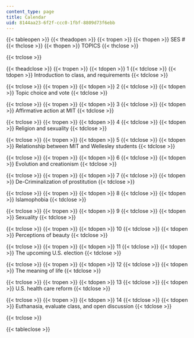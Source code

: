 ```yaml
---
content_type: page
title: Calendar
uid: 8144aa23-6f2f-ccc0-1fbf-8809d73f6ebb
---
```


{{< tableopen >}}
{{< theadopen >}}
{{< tropen >}}
{{< thopen >}}
SES #
{{< thclose >}}
{{< thopen >}}
TOPICS
{{< thclose >}}

{{< trclose >}}

{{< theadclose >}}
{{< tropen >}}
{{< tdopen >}}
1
{{< tdclose >}}
{{< tdopen >}}
Introduction to class, and requirements
{{< tdclose >}}

{{< trclose >}}
{{< tropen >}}
{{< tdopen >}}
2
{{< tdclose >}}
{{< tdopen >}}
Topic choice and vote
{{< tdclose >}}

{{< trclose >}}
{{< tropen >}}
{{< tdopen >}}
3
{{< tdclose >}}
{{< tdopen >}}
Affirmative action at MIT
{{< tdclose >}}

{{< trclose >}}
{{< tropen >}}
{{< tdopen >}}
4
{{< tdclose >}}
{{< tdopen >}}
Religion and sexuality
{{< tdclose >}}

{{< trclose >}}
{{< tropen >}}
{{< tdopen >}}
5
{{< tdclose >}}
{{< tdopen >}}
Relationship between MIT and Wellesley students
{{< tdclose >}}

{{< trclose >}}
{{< tropen >}}
{{< tdopen >}}
6
{{< tdclose >}}
{{< tdopen >}}
Evolution and creationism
{{< tdclose >}}

{{< trclose >}}
{{< tropen >}}
{{< tdopen >}}
7
{{< tdclose >}}
{{< tdopen >}}
De-Criminalization of prostitution
{{< tdclose >}}

{{< trclose >}}
{{< tropen >}}
{{< tdopen >}}
8
{{< tdclose >}}
{{< tdopen >}}
Islamophobia
{{< tdclose >}}

{{< trclose >}}
{{< tropen >}}
{{< tdopen >}}
9
{{< tdclose >}}
{{< tdopen >}}
Sexuality
{{< tdclose >}}

{{< trclose >}}
{{< tropen >}}
{{< tdopen >}}
10
{{< tdclose >}}
{{< tdopen >}}
Perceptions of beauty
{{< tdclose >}}

{{< trclose >}}
{{< tropen >}}
{{< tdopen >}}
11
{{< tdclose >}}
{{< tdopen >}}
The upcoming U.S. election
{{< tdclose >}}

{{< trclose >}}
{{< tropen >}}
{{< tdopen >}}
12
{{< tdclose >}}
{{< tdopen >}}
The meaning of life
{{< tdclose >}}

{{< trclose >}}
{{< tropen >}}
{{< tdopen >}}
13
{{< tdclose >}}
{{< tdopen >}}
U.S. health care reform
{{< tdclose >}}

{{< trclose >}}
{{< tropen >}}
{{< tdopen >}}
14
{{< tdclose >}}
{{< tdopen >}}
Euthanasia, evaluate class, and open discussion
{{< tdclose >}}

{{< trclose >}}

{{< tableclose >}}